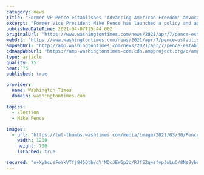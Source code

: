 ```yaml
---
category: news
title: "Former VP Pence establishes 'Advancing American Freedom' advocacy group"
excerpt: "Former Vice President Mike Pence has launched a policy and advocacy organization called “Advancing American Freedom” that is dedicated to promoting and defending the “pro-freedom policies” enacted on former President Trump’s watch. Mr. Pence has ..."
publishedDateTime: 2021-04-07T15:44:00Z
originalUrl: "https://www.washingtontimes.com/news/2021/apr/7/pence-establishes-advancing-american-freedom-advoc/"
webUrl: "https://www.washingtontimes.com/news/2021/apr/7/pence-establishes-advancing-american-freedom-advoc/"
ampWebUrl: "http://amp.washingtontimes.com/news/2021/apr/7/pence-establishes-advancing-american-freedom-advoc/"
cdnAmpWebUrl: "https://amp-washingtontimes-com.cdn.ampproject.org/c/amp.washingtontimes.com/news/2021/apr/7/pence-establishes-advancing-american-freedom-advoc/"
type: article
quality: 75
heat: 75
published: true

provider:
  name: Washington Times
  domain: washingtontimes.com

topics:
  - Election
  - Mike Pence

images:
  - url: "https://twt-thumbs.washtimes.com/media/image/2021/03/30/Pence_15218.jpg-27df3_c0-435-5211-3474_s1200x700.jpg?ec2c4bb6b352d856a3e239ba6d1c411cd9865505"
    width: 1200
    height: 700
    isCached: true

secured: "o+XybcusFoYkVTfj845Qtb/qYjMDcJEW6p3q/RJfS2q+sfvpJwLuG/8Ns9ybrqUk8ZlEsqjhCifF2Ro9i+mo9XsrUALDUD7iJBmpJQG2JJFhKlZJxBXq7D4Jdw9QRM4QTLd5WpyBDcxF8Be967iEcwE5pha5xyoF+LhK07QuTC+sSV2S4OuT1BBAb1CKLyCNPSN/1RsublSVJ9ttBr/68Jk9VT8GlF357vxOBMjqDb6W6xhz65EdJVeoSNibGUvsaTFeFluEgsOx57d7fid2fGCd6JM3bEAxLRdSuYl3+TJzd57p0KjmBvkWkoyjc4jSHOoi7dGowoHSWeUa2Yhb3UCSyxCUHaJzE6GAFO3E58g=;9w2IMPkfwDOpn8zFp0KSuw=="
---
```


